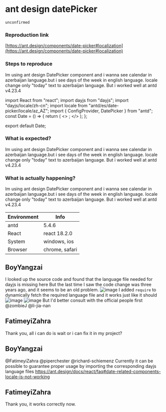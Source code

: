 # ant design datePicker

`unconfirmed`

### Reproduction link

[https://ant.design/components/date-picker#localization](https://ant.design/components/date-picker#localization)

### Steps to reproduce

Im using ant design DatePicker component and i wanna see calendar in azerbaijan language.but i see days of the week in english language. locale change only "today" text to azerbaijan language. But i worked well at antd v4.23.4

import React from "react";
import dayjs from "dayjs";
import "dayjs/locale/zh-cn";
import locale from "antd/es/date-picker/locale/az_AZ";
import { ConfigProvider, DatePicker } from "antd";
const Date = () => {
return (
<>
<ConfigProvider locale={locale}>
<DatePicker locale={locale} />
</ConfigProvider>
;
</>
);
};

export default Date;

### What is expected?

Im using ant design DatePicker component and i wanna see calendar in azerbaijan language.but i see days of the week in english language. locale change only "today" text to azerbaijan language. But i worked well at antd v4.23.4

### What is actually happening?

Im using ant design DatePicker component and i wanna see calendar in azerbaijan language.but i see days of the week in english language. locale change only "today" text to azerbaijan language. But i worked well at antd v4.23.4

| Environment | Info           |
| ----------- | -------------- |
| antd        | 5.4.6          |
| React       | react 18.2.0   |
| System      | windows, ios   |
| Browser     | chrome, safari |

<!-- generated by ant-design-issue-helper. DO NOT REMOVE -->

## BoyYangzai

I looked up the source code and found that the language file needed for dayjs is missing here
But the last time I saw the code change was three years ago, and it seems to be an old problem.
![image](https://user-images.githubusercontent.com/94534613/235325997-eaaeff57-c0d2-48bf-96e4-9e51f490f545.png)
I added `require` to dynamically fetch the required language file and it works just like it should
![image](https://user-images.githubusercontent.com/94534613/235326031-9f808fba-7be8-4387-913d-ab8ddb0788a5.png)
![image](https://user-images.githubusercontent.com/94534613/235326056-f634a7f5-a7cd-406d-b503-4f547d1d6c60.png)
But I'd better consult with the official people first
@zombieJ @li-jia-nan

## FatimeyiZahra

Thank you, all i can do is wait or i can fix it in my project?

## BoyYangzai

@FatimeyiZahra @piperchester @richard-schiemenz
Currently it can be possible to guarantee proper usage by importing the corresponding dayjs language files
https://ant.design/docs/react/faq#date-related-components-locale-is-not-working

## FatimeyiZahra

Thank you, it works correctly now.

